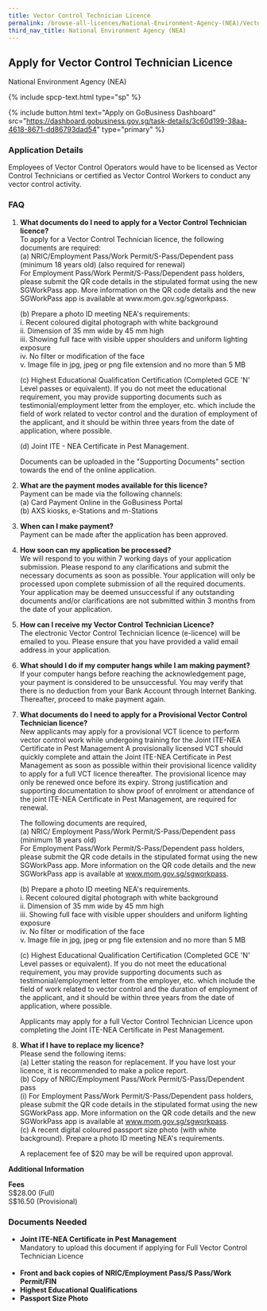 ```yaml
---
title: Vector Control Technician Licence
permalink: /browse-all-licences/National-Environment-Agency-(NEA)/Vector-Control-Technician-Licence
third_nav_title: National Environment Agency (NEA)
---
```


## Apply for Vector Control Technician Licence

National Environment Agency (NEA)

{% include spcp-text.html type="sp" %}

{% include button.html text="Apply on GoBusiness Dashboard" src="https://dashboard.gobusiness.gov.sg/task-details/3c60d199-38aa-4618-8671-dd86793dad54" type="primary" %}

<H3>Application Details</H3>

<p>Employees of Vector Control Operators would have to be licensed as Vector Control Technicians or certified as Vector Control Workers to conduct any vector control activity.</p>
<h3>FAQ</h3>
<ol>
<li>
<p><strong>What documents do I need to apply for a Vector Control Technician licence?<br /></strong>To apply for a Vector Control Technician licence, the following documents are required:<br />(a) NRIC/Employment Pass/Work Permit/S-Pass/Dependent pass (minimum 18 years old) (also required for renewal)<br />For Employment Pass/Work Permit/S-Pass/Dependent pass holders, please submit the QR code details in the stipulated format using the new SGWorkPass app. More information on the QR code details and the new SGWorkPass app is available at www.mom.gov.sg/sgworkpass.</p>
<p>(b) Prepare a photo ID meeting NEA's requirements:<br />i. Recent coloured digital photograph with white background<br />ii. Dimension of 35 mm wide by 45 mm high<br />iii. Showing full face with visible upper shoulders and uniform lighting exposure<br />iv. No filter or modification of the face<br />v. Image file in jpg, jpeg or png file extension and no more than 5 MB</p>
<p>(c) Highest Educational Qualification Certification (Completed GCE 'N' Level passes or equivalent). If you do not meet the educational requirement, you may provide supporting documents such as testimonial/employment letter from the employer, etc. which include the field of work related to vector control and the duration of employment of the applicant, and it should be within three years from the date of application, where possible.</p>
<p>(d) Joint ITE - NEA Certificate in Pest Management.</p>
<p>Documents can be uploaded in the "Supporting Documents" section towards the end of the online application.</p>
</li>
<li>
<p><strong>What are the payment modes available for this licence?<br /></strong>Payment can be made via the following channels:<br />(a) Card Payment Online in the GoBusiness Portal<br />(b) AXS kiosks, e-Stations and m-Stations</p>
</li>
<li>
<p><strong>When can I make payment? </strong><br />Payment can be made after the application has been approved.</p>
</li>
<li>
<p><strong>How soon can my application be processed? </strong><br />We will respond to you within 7 working days of your application submission. Please respond to any clarifications and submit the necessary documents as soon as possible. Your application will only be processed upon complete submission of all the required documents. Your application may be deemed unsuccessful if any outstanding documents and/or clarifications are not submitted within 3 months from the date of your application.</p>
</li>
<li>
<p><strong>How can I receive my Vector Control Technician Licence? </strong><br />The electronic Vector Control Technician licence (e-licence) will be emailed to you. Please ensure that you have provided a valid email address in your application.</p>
</li>
<li>
<p><strong>What should I do if my computer hangs while I am making payment?</strong><br />If your computer hangs before reaching the acknowledgement page, your payment is considered to be unsuccessful. You may verify that there is no deduction from your Bank Account through Internet Banking. Thereafter, proceed to make payment again.</p>
</li>
<li>
<p><strong>What documents do I need to apply for a Provisional Vector Control Technician licence?<br /></strong>New applicants may apply for a provisional VCT licence to perform vector control work while undergoing training for the Joint ITE-NEA Certificate in Pest Management A provisionally licensed VCT should quickly complete and attain the Joint ITE-NEA Certificate in Pest Management as soon as possible within their provisional licence validity to apply for a full VCT licence thereafter. The provisional licence may only be renewed once before its expiry. Strong justification and supporting documentation to show proof of enrolment or attendance of the joint ITE-NEA Certificate in Pest Management, are required for renewal. </p>
<p>The following documents are required,<br />(a) NRIC/ Employment Pass/Work Permit/S-Pass/Dependent pass (minimum 18 years old)<br />For Employment Pass/Work Permit/S-Pass/Dependent pass holders, please submit the QR code details in the stipulated format using the new SGWorkPass app. More information on the QR code details and the new SGWorkPass app is available at <a href="http://www.mom.gov.sg/sgworkpass" target="_blank" rel="noopener">www.mom.gov.sg/sgworkpass</a>.</p>
<p>(b) Prepare a photo ID meeting NEA's requirements.<br />i. Recent coloured digital photograph with white background<br />ii. Dimension of 35 mm wide by 45 mm high<br />iii. Showing full face with visible upper shoulders and uniform lighting exposure<br />iv. No filter or modification of the face<br />v. Image file in jpg, jpeg or png file extension and no more than 5 MB</p>
<p>(c) Highest Educational Qualification Certification (Completed GCE 'N' Level passes or equivalent). If you do not meet the educational requirement, you may provide supporting documents such as testimonial/employment letter from the employer, etc. which include the field of work related to vector control and the duration of employment of the applicant, and it should be within three years from the date of application, where possible.</p>
<p>Applicants may apply for a full Vector Control Technician Licence upon completing the Joint ITE-NEA Certificate in Pest Management.</p>
</li>
<li><strong>What if I have to replace my licence?<br /></strong>Please send the following items:<br />(a) Letter stating the reason for replacement. If you have lost your licence, it is recommended to make a police report.<br />(b) Copy of NRIC/Employment Pass/Work Permit/S-Pass/Dependent pass<br />  (i) For Employment Pass/Work Permit/S-Pass/Dependent pass holders, please submit the QR code details in the stipulated format using the new SGWorkPass app. More information on the QR code details and the new SGWorkPass app is available at <a href="http://www.mom.gov.sg/sgworkpass" target="_blank" rel="noopener">www.mom.gov.sg/sgworkpass</a>.<br />(c) A recent digital coloured passport size photo (with white background). Prepare a photo ID meeting NEA's requirements.
<p>A replacement fee of $20 may be will be required upon approval.</p>
</li>
</ol>

<strong>Additional Information</strong>

<p><strong>Fees<br /></strong>S$28.00 (Full)<br />S$16.50 (Provisional)</p>

<H3>Documents Needed</H3>

<ul>
<li><strong>Joint ITE-NEA Certificate in Pest Management</strong><br />Mandatory to upload this document if applying for Full Vector Control Technician Licence<br /><br /></li>
<li><strong>Front and back copies of NRIC/Employment Pass/S Pass/Work Permit/FIN<br /></strong></li>
<li><strong>Highest Educational Qualifications<br /></strong></li>
<li><strong>Passport Size Photo</strong></li>
</ul>

